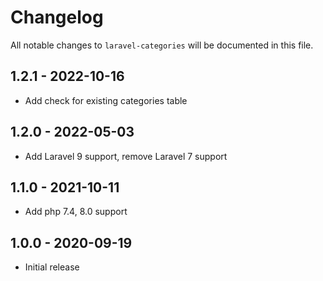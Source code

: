 # Changelog

All notable changes to `laravel-categories` will be documented in this file.

## 1.2.1 - 2022-10-16
- Add check for existing categories table
## 1.2.0 - 2022-05-03
- Add Laravel 9 support, remove Laravel 7 support
## 1.1.0 - 2021-10-11
- Add php 7.4, 8.0 support

## 1.0.0 - 2020-09-19
- Initial release
